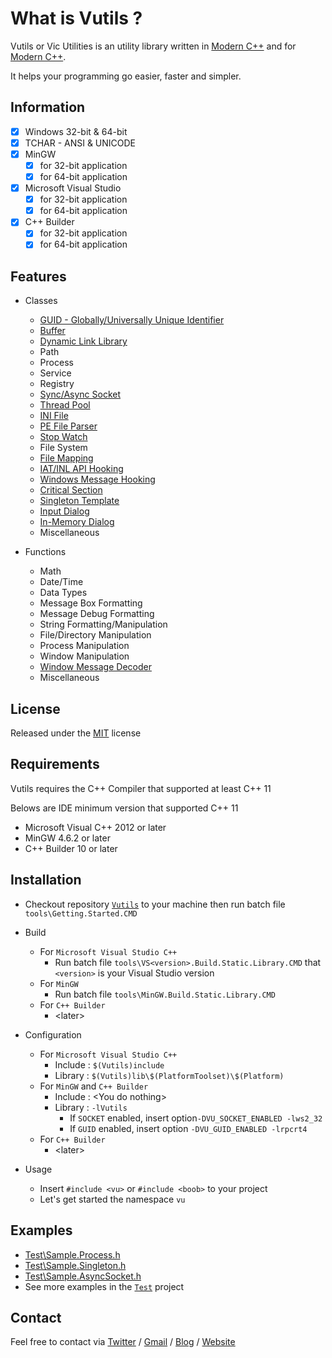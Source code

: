 # What is Vutils ?

Vutils or Vic Utilities is an utility library written in [Modern C++](http://modernescpp.com/index.php/what-is-modern-c) and for [Modern C++](http://modernescpp.com/index.php/what-is-modern-c).

It helps your programming go easier, faster and simpler.

## Information

- [x] Windows 32-bit & 64-bit
- [x] TCHAR - ANSI & UNICODE
- [x] MinGW
	- [x] for 32-bit application
	- [x] for 64-bit application
- [x] Microsoft Visual Studio
	- [x] for 32-bit application
	- [x] for 64-bit application
- [x] C++ Builder
	- [x] for 32-bit application
	- [x] for 64-bit application

## Features

* Classes
	* [GUID - Globally/Universally Unique Identifier](<https://en.wikipedia.org/wiki/Universally_unique_identifier>)
	* [Buffer](<https://www.google.com/search?q=buffer+class>)
	* [Dynamic Link Library](<https://docs.microsoft.com/en-us/windows/win32/dlls/using-run-time-dynamic-linking>)
	* Path
	* Process
	* Service
	* Registry
	* [Sync/Async Socket](<https://docs.plm.automation.siemens.com/content/pl4x/18.1/T4EA/en_US/Teamcenter_Gateway-Technical_Connectivity_Guide/synchronous_vs_asynchronous.html>)
	* [Thread Pool](<https://en.wikipedia.org/wiki/Thread_pool>)
	* [INI File](<https://en.wikipedia.org/wiki/INI_file>)
	* [PE File Parser](<https://en.wikipedia.org/wiki/Portable_Executable>)
	* [Stop Watch](<https://www.google.com/search?q=stopwatch+execution+time>)
	* File System
	* [File Mapping](<https://docs.microsoft.com/en-us/windows/win32/memory/file-mapping>)
	* [IAT/INL API Hooking](<https://en.wikipedia.org/wiki/Hooking>)
	* [Windows Message Hooking](<https://docs.microsoft.com/en-us/windows/win32/winmsg/hooks>)
	* [Critical Section](<https://en.wikipedia.org/wiki/Critical_section>)
	* [Singleton Template](<https://en.wikipedia.org/wiki/Singleton_pattern>)
	* [Input Dialog](<https://www.google.com/search?q=input+dialog&source=lnms&tbm=isch>)
	* [In-Memory Dialog](<https://docs.microsoft.com/en-us/cpp/mfc/using-a-dialog-template-in-memory>)
	* Miscellaneous

* Functions
	* Math
	* Date/Time
	* Data Types
	* Message Box Formatting
	* Message Debug Formatting
	* String Formatting/Manipulation
	* File/Directory Manipulation
	* Process Manipulation
	* Window Manipulation
	* [Window Message Decoder](<https://wiki.winehq.org/List_Of_Windows_Messages>)
	* Miscellaneous

## License

Released under the [MIT](LICENSE.md) license

## Requirements

Vutils requires the C++ Compiler that supported at least C++ 11

Belows are IDE minimum version that supported C++ 11

* Microsoft Visual C++ 2012 or later
* MinGW 4.6.2 or later
* C++ Builder 10 or later

## Installation

* Checkout repository [`Vutils`](<https://github.com/vic4key/Vutils.git>) to your machine then run batch file `tools\Getting.Started.CMD`

* Build
	* For `Microsoft Visual Studio C++`
		* Run batch file `tools\VS<version>.Build.Static.Library.CMD` that `<version>` is your Visual Studio version
	* For `MinGW`
		* Run batch file `tools\MinGW.Build.Static.Library.CMD`
	* For `C++ Builder`
		* \<later\>

* Configuration
	* For `Microsoft Visual Studio C++`
		* Include : `$(Vutils)include`
		* Library : `$(Vutils)lib\$(PlatformToolset)\$(Platform)`
	* For `MinGW` and `C++ Builder`
		* Include : \<You do nothing\>
		* Library : `-lVutils`
			* If `SOCKET` enabled, insert option`-DVU_SOCKET_ENABLED -lws2_32`
			* If `GUID` enabled, insert option `-DVU_GUID_ENABLED -lrpcrt4`
	* For `C++ Builder`
		* \<later\>

* Usage
	* Insert `#include <vu>` or `#include <boob>` to your project
	* Let's get started the namespace `vu`

## Examples

* [Test\Sample.Process.h](Test/Sample.Process.h)
* [Test\Sample.Singleton.h](Test/Sample.Singleton.h)
* [Test\Sample.AsyncSocket.h](Test/Sample.AsyncSocket.h)
* See more examples in the [`Test`](Test/) project

## Contact
Feel free to contact via [Twitter](https://twitter.com/vic4key) / [Gmail](mailto:vic4key@gmail.com) / [Blog](https://blog.vic.onl/) / [Website](https://vic.onl/)